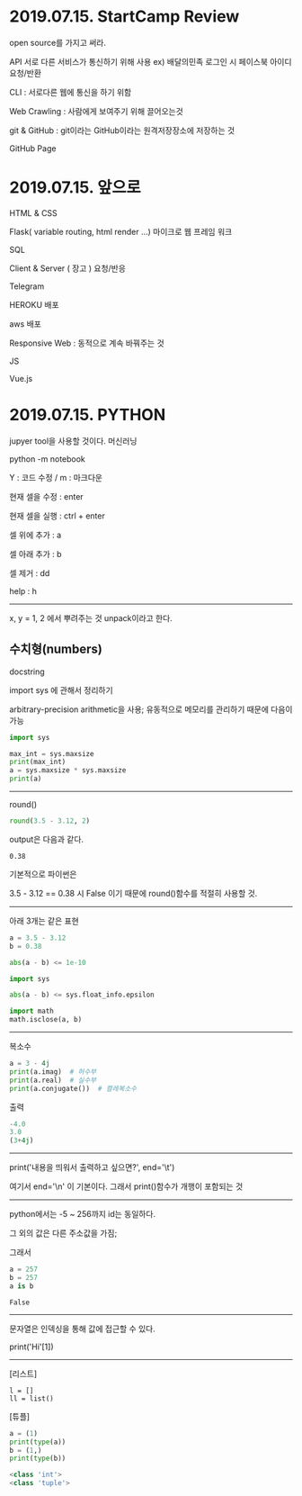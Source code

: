 # 2019.07.15. StartCamp Review

open source를 가지고 써라.

API 서로 다른 서비스가 통신하기 위해 사용 ex) 배달의민족 로그인 시 페이스북 아이디 요청/반환

CLI : 서로다른 웹에 통신을 하기 위함

Web Crawling : 사람에게 보여주기 위해 끌어오는것

git & GitHub : git이라는  GitHub이라는 원격저장장소에 저장하는 것

GitHub Page



# 2019.07.15. 앞으로

HTML & CSS

Flask( variable routing, html render ...) 마이크로 웹 프레임 워크

SQL

Client & Server ( 장고 ) 요청/반응

Telegram 

HEROKU 배포

aws 배포

Responsive Web : 동적으로 계속 바꿔주는 것

JS

Vue.js

# 2019.07.15. PYTHON

jupyer tool을 사용할 것이다. 머신러닝

python -m notebook

Y : 코드 수정 / m : 마크다운

현재 셀을 수정 : enter

현재 셀을 실행 : ctrl + enter

셀 위에 추가 : a

셀 아래 추가 : b

셀 제거 : dd

help : h

---

x, y = 1, 2 에서 뿌려주는 것 unpack이라고 한다.



## 수치형(numbers)

docstring

import sys 에 관해서 정리하기

arbitrary-precision arithmetic을 사용; 유동적으로 메모리를 관리하기 때문에 다음이 가능

```python
import sys

max_int = sys.maxsize
print(max_int)
a = sys.maxsize * sys.maxsize
print(a)
```

---

round()

```python
round(3.5 - 3.12, 2)
```

output은 다음과 같다.

```
0.38
```

기본적으로 파이썬은

3.5 - 3.12 == 0.38 시 False 이기 때문에 round()함수를 적절히 사용할 것.

---

아래 3개는 같은 표현

```python
a = 3.5 - 3.12
b = 0.38

abs(a - b) <= 1e-10
```

```python
import sys

abs(a - b) <= sys.float_info.epsilon
```

```python
import math
math.isclose(a, b)
```

---

복소수

```python
a = 3 - 4j
print(a.imag)  # 허수부
print(a.real)  # 실수부
print(a.conjugate())  # 켤레복소수
```

출력

```python
-4.0
3.0
(3+4j)
```

---

print('내용을 띄워서 출력하고 싶으면?', end='\t')

여기서 end='\n'  이 기본이다. 그래서 print()함수가 개행이 포함되는 것

---

python에서는 -5 ~ 256까지 id는 동일하다.

그 외의 값은 다른 주소값을 가짐;

그래서

```python
a = 257
b = 257
a is b
```

```
False
```

---

문자열은 인덱싱을 통해 값에 접근할 수 있다.

print('Hi'[1])

---

[리스트]

```
l = []
ll = list()
```

[튜플]

```python
a = (1)
print(type(a))
b = (1,)
print(type(b))
```

```python
<class 'int'>
<class 'tuple'>
```



